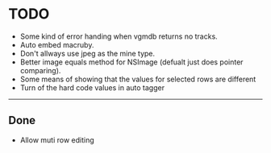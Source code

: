 TODO
====

* Some kind of error handing when vgmdb returns no tracks.
* Auto embed macruby.
* Don't allways use jpeg as the mine type.
* Better image equals method for NSImage (defualt just does pointer comparing).
* Some means of showing that the values for selected rows are different
* Turn of the hard code values in auto tagger

----
Done
----
* Allow muti row editing